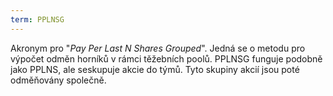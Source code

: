 ```yaml
---
term: PPLNSG
---
```


Akronym pro "*Pay Per Last N Shares Grouped*". Jedná se o metodu pro výpočet odměn horníků v rámci těžebních poolů. PPLNSG funguje podobně jako PPLNS, ale seskupuje akcie do týmů. Tyto skupiny akcií jsou poté odměňovány společně.